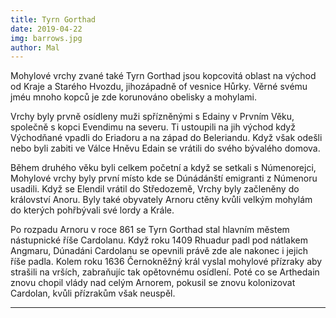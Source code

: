 ```yaml
---
title: Tyrn Gorthad
date: 2019-04-22
img: barrows.jpg
author: Mal
---
```


Mohylové vrchy zvané také Tyrn Gorthad jsou kopcovitá oblast na východ od Kraje a Starého Hvozdu, jihozápadně of vesnice Hůrky. Věrné svému jméu mnoho kopců je zde korunováno obelisky a mohylami.

Vrchy byly prvně osídleny muži spřízněnými s Edainy v Prvním Věku, společně s kopci Evendimu na severu. Ti ustoupili na jih východ když Východňané vpadli do Eriadoru a na západ do Beleriandu. Když však odešli nebo byli zabiti ve Válce Hněvu Edain se vrátili do svého bývalého domova.

Během druhého věku byli celkem početní a když se setkali s Númenorejci, Mohylové vrchy byly první místo kde se Dúnádánští emigranti z Númenoru usadili. Když se Elendil vrátil do Středozemě, Vrchy byly začleněny do království Anoru. Byly také obyvately Arnoru ctěny kvůli velkým mohylám do kterých pohřbývali své lordy a Krále.

Po rozpadu Arnoru v roce 861 se Tyrn Gorthad stal hlavním městem nástupnické říše Cardolanu. Když roku 1409 Rhuadur padl pod nátlakem Angmaru, Dúnadáni Cardolanu se opevnili právě zde ale nakonec i jejich říše padla. Kolem roku 1636 Černokněžný král vyslal mohylové přízraky aby strašili na vrších, zabraňujíc tak opětovnému osídlení. Poté co se Arthedain znovu chopil vlády nad celým Arnorem, pokusil se znovu kolonizovat Cardolan, kvůli přízrakům však neuspěl.

---